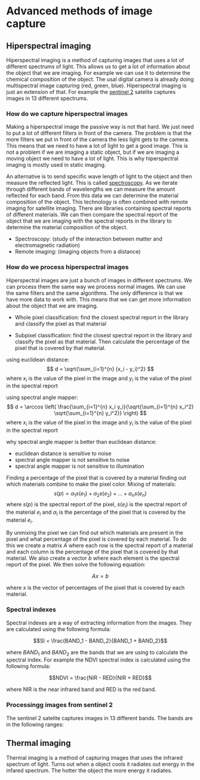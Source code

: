 # Advanced methods of image capture

## Hiperspectral imaging

Hiperspectral imaging is a method of capturing images that uses a lot of different spectrums of light. This allows us to get a lot of information about the object that we are imaging. For example we can use it to determine the chemical composition of the object. The usal digital camera is already doing multispectral image capturing (red, green, blue). Hiperspectral imaging is just an extension of that. For example the [sentinel 2](https://sentinel.esa.int/web/sentinel/missions/sentinel-2) satelite captures images in 13 different spectrums.

### How do we capture hiperspectral images

Making a hiperspectral image the passive way is not that hard. We just need to put a lot of different filters in front of the camera. The problem is that the more filters we put in front of the camera the less light gets to the camera. This means that we need to have a lot of light to get a good image. This is not a problem if we are imaging a static object, but if we are imaging a moving object we need to have a lot of light. This is why hiperspectral imaging is mostly used in static imaging. 

An alternative is to send specific wave length of light to the object and then measure the reflected light. This is called [spectroscopy](https://en.wikipedia.org/wiki/Spectroscopy). As we iterate through different bands of wavelengths we can measure the amount reflected for each band. From this data we can determine the material composition of the object. This technology is often combined with remote imaging for satellite imaging. There are libraries containing spectral reports of different materials. We can then compare the spectral report of the object that we are imaging with the spectral reports in the library to determine the material composition of the object.
- Spectroscopy: (study of the interaction between matter and electromagnetic radiation)
- Remote imaging: (imaging objects from a distance)

### How do we process hiperspectral images

Hiperspectral images are just a bunch of images in different spectrums. We can process them the same way we process normal images. We can use the same filters and the same algorithms. The only difference is that we have more data to work with. This means that we can get more information about the object that we are imaging.

- Whole pixel classification:
    find the closest spectral report in the library and classify the pixel as that material

- Subpixel classification:
    find the closest spectral report in the library and classify the pixel as that material. Then calculate the percentage of the pixel that is covered by that material.
    
using euclidean distance:
    $$ d = \sqrt{\sum_{i=1}^{n} (x_i - y_i)^2} $$ 
    where $x_i$ is the value of the pixel in the image and $y_i$ is the value of the pixel in the spectral report

using spectral angle mapper:
    $$ d = \arccos \left( \frac{\sum_{i=1}^{n} x_i y_i}{\sqrt{\sum_{i=1}^{n} x_i^2} \sqrt{\sum_{i=1}^{n} y_i^2}} \right) $$ 
    where $x_i$ is the value of the pixel in the image and $y_i$ is the value of the pixel in the spectral report

why spectral angle mapper is better than euclidean distance:
- euclidean distance is sensitive to noise
- spectral angle mapper is not sensitive to noise
- spectral angle mapper is not sensitive to illumination
    
Finding a percentage of the pixel that is covered by a material finding out which materials combine to make the pixel color.
Mixing of materials:
$$s(p)=\alpha_1s(e_1) + \alpha_2s(e_2) + ... + \alpha_n s(e_n)$$
where $s(p)$ is the spectral report of the pixel, $s(e_i)$ is the spectral report of the material $e_i$ and $\alpha_i$ is the percentage of the pixel that is covered by the material $e_i$.

By unmixing the pixel we can find out which materials are present in the pixel and what percentage of the pixel is covered by each material. To do this we create a matrix $A$ where each row is the spectral report of a material and each column is the percentage of the pixel that is covered by that material. We also create a vector $b$ where each element is the spectral report of the pixel. We then solve the following equation:

$$Ax = b$$

where $x$ is the vector of percentages of the pixel that is covered by each material.

### Spectral indexes

Spectral indexes are a way of extracting information from the images. They are calculated using the following formula:

$$SI = \frac{BAND_1 - BAND_2}{BAND_1 + BAND_2}$$

where $BAND_1$ and $BAND_2$ are the bands that we are using to calculate the spectral index. For example the NDVI spectral index is calculated using the following formula:

$$NDVI = \frac{NIR - RED}{NIR + RED}$$

where NIR is the near infrared band and RED is the red band.

### Processingg images from sentinel 2

The sentinel 2 satelite captures images in 13 different bands. The bands are in the following ranges:



## Thermal imaging

Thermal imaging is a method of capturing images that uses the infrared spectrum of light. Turns out when a object cools it radiates out energy in the infared spectrum. The hotter the object the more energy it radiates.
